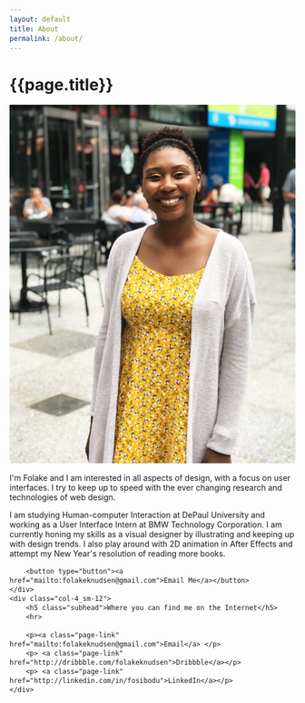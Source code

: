 ```yaml
---
layout: default
title: About
permalink: /about/
---
```


<h1>{{page.title}}</h1>

<div class="grid">
    <div class="col-4_sm-12"><img class="about-photo" src="/assets/about-photo.jpg"></div>
    <div class="col-4_sm-12">
        <p>I'm Folake  and I am interested in all aspects of design, with a focus on user interfaces. I try to keep up to speed with the ever changing research and technologies of web design.
        </p>
        <p>
        I am studying Human-computer Interaction at DePaul University and working as a User Interface Intern at BMW Technology Corporation. I am currently honing my skills as a visual designer by illustrating and keeping up with design trends. I also play around with 2D animation in After Effects and attempt my New Year's resolution of reading more books.</p>

        <button type="button"><a href="mailto:folakeknudsen@gmail.com">Email Me</a></button>
    </div>
    <div class="col-4_sm-12">
        <h5 class="subhead">Where you can find me on the Internet</h5>
        <hr>
            
        <p><a class="page-link" href="mailto:folakeknudsen@gmail.com">Email</a> </p>
        <p> <a class="page-link" href="http://dribbble.com/folakeknudsen">Dribbble</a></p>
        <p> <a class="page-link" href="http://linkedin.com/in/fosibodu">LinkedIn</a></p>
    </div>
</div>